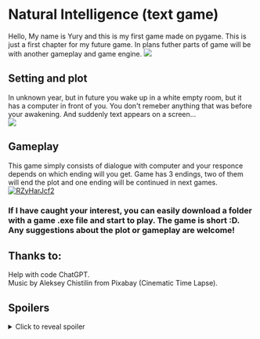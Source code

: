 # Natural Intelligence (text game)
Hello, My name is Yury and this is my first game made on pygame. This is just a first chapter for my future game.
In plans futher parts of game will be with another gameplay and game engine.
![](https://imgpanda.com/upload/ib/6SU1JbQZEA.png)
## Setting and plot 
In unknown year, but in future you wake up in a white empty room, but it has a computer in front of you. You don't remeber anything that was before your awakening. And suddenly text appears on a screen...   
![](https://imgpanda.com/upload/ib/9LNiim9QiO.png)
## Gameplay
This game simply consists of dialogue with computer and your responce depends on which ending will you get. Game has 3 endings, two of them will end the plot and one ending will be continued in next games.
<a href="https://imgpanda.com/upload/ib/RZyHarJcf2"><img src="https://imgpanda.com/upload/ib/RZyHarJcf2.png" alt="RZyHarJcf2"/></a>
### If I have caught your interest, you can easily download a folder with a game .exe file and start to play. The game is short :D. Any suggestions about the plot or gameplay are welcome!
## Thanks to:
Help with code ChatGPT.<br>
Music by Aleksey Chistilin from Pixabay (Cinematic Time Lapse).
## Spoilers
<details>
  <summary>Click to reveal spoiler</summary>
  In this game, I attempted to explore the theme of Artificial Intelligence, suggesting that in the future, people will create an AI capable of perceiving itself as human without ever realizing it is a replicant. The player wakes up in a final testing room designed to determine the effectiveness of the software in replicating the essence of a human 'soul.' The main plot twist of the game reveals that, initially, the player believes they are controlling a human character, but in truth, they have been playing as a replicant. My final goal was to make the player think about Artificial Intelligence in a different, more futuristic way. I hope you like'd my game, or at least understand my main idea :D
</details>
